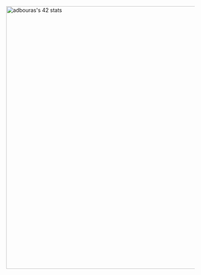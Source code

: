 

<a href="https://github.com/oakoudad/badge42" align="left">
    <img src="https://badge.mediaplus.ma/kettlebells/adbouras" alt="adbouras's 42 stats" style="width:700px"/>
</a>
